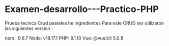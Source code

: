 # Examen-desarrollo---Practico-PHP
Prueba tecnica Crud pasteles he ingredientes 
Para este CRUD ser utilizaron las siguientes version :

npm :
9.6.7
Node:
v18.17.1
PHP:
8.1.10
Vue:
@vue/cli 5.0.8
